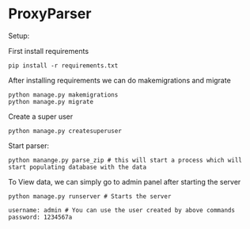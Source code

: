 # ProxyParser

Setup:


First install requirements
    
    pip install -r requirements.txt
    
After installing requirements we can do makemigrations and migrate

    python manage.py makemigrations
    python manage.py migrate
    
Create a super user

    python manage.py createsuperuser
    
Start parser:

    python manange.py parse_zip # this will start a process which will start populating database with the data 
    
To View data, we can simply go to admin panel after starting the server 

    python manage.py runserver # Starts the server

    username: admin # You can use the user created by above commands
    password: 1234567a
    
